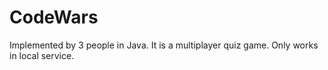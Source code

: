 # CodeWars

Implemented by 3 people in Java. It is a multiplayer quiz game. Only works in local service. 
